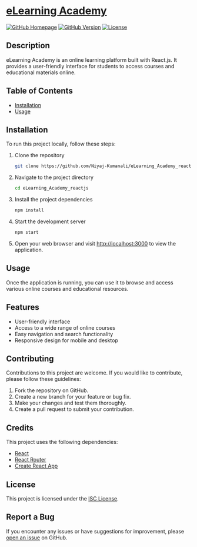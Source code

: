 # [eLearning Academy](https://Niyaj-Kumanali.github.io/eLearning_Academy_reactjs/)

[![GitHub Homepage](https://img.shields.io/badge/Homepage-Visit-<COLOR>.svg)](https://Niyaj-Kumanali.github.io/eLearning_Academy_reactjs)
[![GitHub Version](https://img.shields.io/badge/Version-0.1.0-blue.svg)](https://github.com/Niyaj-Kumanali/eLearning_Academy_reactjs/releases)
[![License](https://img.shields.io/badge/License-ISC-green.svg)](LICENSE)

## Description

eLearning Academy is an online learning platform built with React.js. It provides a user-friendly interface for students to access courses and educational materials online.

## Table of Contents

- [Installation](#installation)
- [Usage](#usage)

## Installation

To run this project locally, follow these steps:

1. Clone the repository
    ```bash
    git clone https://github.com/Niyaj-Kumanali/eLearning_Academy_reactjs.git

2. Navigate to the project directory
    ```bash
    cd eLearning_Academy_reactjs

3. Install the project dependencies
    ```bash
    npm install

4. Start the development server
    ```bash
    npm start

5. Open your web browser and visit [http://localhost:3000](http://localhost:3000) to view the application.

## Usage

Once the application is running, you can use it to browse and access various online courses and educational resources.

## Features

- User-friendly interface
- Access to a wide range of online courses
- Easy navigation and search functionality
- Responsive design for mobile and desktop

## Contributing

Contributions to this project are welcome. If you would like to contribute, please follow these guidelines:

1. Fork the repository on GitHub.
2. Create a new branch for your feature or bug fix.
3. Make your changes and test them thoroughly.
4. Create a pull request to submit your contribution.

## Credits

This project uses the following dependencies:

- [React](https://reactjs.org/)
- [React Router](https://reactrouter.com/)
- [Create React App](https://create-react-app.dev/)

## License

This project is licensed under the [ISC License](LICENSE).

## Report a Bug

If you encounter any issues or have suggestions for improvement, please [open an issue](https://github.com/Niyaj-Kumanali/eLearning_Academy_reactjs/issues) on GitHub.
